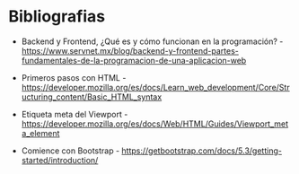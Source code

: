 # Bibliografias

- Backend y Frontend, ¿Qué es y cómo funcionan en la programación? - https://www.servnet.mx/blog/backend-y-frontend-partes-fundamentales-de-la-programacion-de-una-aplicacion-web

- Primeros pasos con HTML - https://developer.mozilla.org/es/docs/Learn_web_development/Core/Structuring_content/Basic_HTML_syntax

- Etiqueta meta del Viewport - https://developer.mozilla.org/es/docs/Web/HTML/Guides/Viewport_meta_element

- Comience con Bootstrap - https://getbootstrap.com/docs/5.3/getting-started/introduction/
